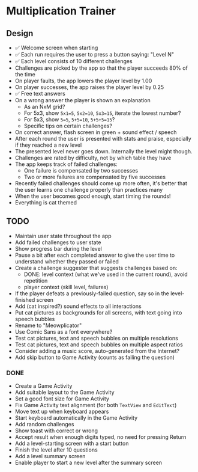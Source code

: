 # Multiplication Trainer

## Design

* :white_check_mark: Welcome screen when starting
* :white_check_mark: Each run requires the user to press a button saying: "Level N"
* :white_check_mark: Each level consists of 10 different challenges
* Challenges are picked by the app so that the player succeeds 80% of the time
* On player faults, the app lowers the player level by 1.00
* On player successes, the app raises the player level by 0.25
* :white_check_mark: Free text answers
* On a wrong answer the player is shown an explanation
  * As an NxM grid?
  * For 5x3, show `5x1=5`, `5x2=10`, `5x3=15`, iterate the lowest number?
  * For 5x3, show `5=5`, `5+5=10`, `5+5+5=15`?
  * Specific tips on certain challenges?
* On correct answer, flash screen in green + sound effect / speech
* After each round the user is presented with stats and praise, especially if they reached a new level
* The presented level never goes down. Internally the level might though.
* Challenges are rated by difficulty, not by which table they have
* The app keeps track of failed challenges:
  * One failure is compensated by two successes
  * Two or more failures are compensated by five successes
* Recently failed challenges should come up more often, it's better that the user
  learns one challenge properly than practices many
* When the user becomes good enough, start timing the rounds!
* Everything is cat themed

## TODO

* Maintain user state throughout the app
* Add failed challenges to user state
* Show progress bar during the level
* Pause a bit after each completed answer to give the user time to
  understand whether they passed or failed
* Create a challenge suggester that suggests challenges based on:
  * DONE: level context (what we've used in the current round), avoid repetition
  * player context (skill level, failures)
* If the player defeats a previously-failed question, say so in the
  level-finished screen
* Add (cat inspired?) sound effects to all interactions
* Put cat pictures as backgrounds for all screens, with text going into
  speech bubbles
* Rename to "Meowplicator"
* Use Comic Sans as a font everywhere?
* Test cat pictures, text and speech bubbles on multiple resolutions
* Test cat pictures, text and speech bubbles on multiple aspect ratios
* Consider adding a music score, auto-generated from the Internet?
* Add skip button to Game Activity (counts as failing the question)

### DONE

* Create a Game Activity
* Add suitable layout to the Game Activity
* Set a good font size for Game Activity
* Fix Game Activity text alignment (for both `TextView` and `EditText`)
* Move text up when keyboard appears
* Start keyboard automatically in the Game Activity
* Add random challenges
* Show toast with correct or wrong
* Accept result when enough digits typed, no need for pressing Return
* Add a level-starting screen with a start button
* Finish the level after 10 questions
* Add a level summary screen
* Enable player to start a new level after the summary screen
